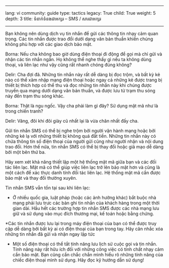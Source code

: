 

---

lang: vi
community: guide
type: tactics
legacy: True
child: True
weight: 5
depth: 3
title: ទំនាក់ទំនងជាអក្សរ – SMS / សារជាអក្សរ

---

Bạn không nên dùng dịch vụ tin nhắn để gửi các thông tin nhạy cảm quan trọng. Các tin nhắn được trao đổi dưới dạng văn bản thuần khiến chúng không phù hợp với các giao dịch bảo mật.

<div class="background" markdown=1>

Borna: Nếu cha không bao giờ dùng điện thoại đi động để gọi mà chỉ gửi và nhận các tin nhắn ngắn. Họ không thể nghe thấy gì nếu ta không dùng thoại, và liên lạc như vậy cũng rất nhanh chóng đúng không?

Delir: Cha đợi đã. Những tin nhắn này rất dễ dàng bị đọc trộm, và bất kỳ kẻ nào có thể xâm nhập mạng điện thoại hoặc ngay cả những kẻ được trang bị thiết bị thích hợp có thể thu và đọc những tin nhắn này khi chúng được truyền qua mạng dưới dạng văn bản thuần, và được lưu từ trạm thu sóng này đến trạm thu sóng khác.

Borna: Thật là ngu ngốc. Vậy cha phải làm gì đây? Sử dụng mật mã như là trong chiến tranh?

Delir: Vâng, đôi khi đôi giày cũ nhất lại là vừa chân nhất đấy cha.
</div>

Gửi tin nhắn SMS có thể bị nghe trộm bởi người vận hành mạng hoặc bởi những kẻ lạ với những thiết bị không quá đắt tiền. Những tin nhắn này có chứa thông tin số điện thoại của người gửi cũng như người nhận và nội dung trao đổi. Hơn thế nứa, tin nhắn SMS có thể bị thay đổi hoặc giả mạo dễ dàng bởi một bên thứ ba.

Hãy xem xét khả năng thiết lập một hệ thống mật mã giữa bạn và các đối tác liên lạc. Mật mã có thể giúp việc liên lạc trở lên bảo mật hơn và cũng là một cách để xác thực danh tính đối tác liên lạc. Hệ thống mật mã cần được bảo mật và thay đổi thường xuyên.

Tin nhắn SMS vẫn tồn tại sau khi liên lạc:

* Ở nhiều quốc gia, luật pháp (hoặc các ảnh hưởng khác) bắt buộc nhà mạng phải lưu trưc các bản ghi tin nhắn của khách hàng trong một thời gian dài. Hầu hết các trường hợp tin nhắn SMS được các nhà mạng lưu giữ và sử dụng vào mục đích thương mại, kế toán hoặc bằng chứng. 

*Các tin nhắn được lưu lại trong máy điện thoại của bạn có thể được truy cập dễ dàng bởi bất kỳ ai có điện thoại của bạn trong tay. Hãy cân nhắc xóa những tin nhắn đã gửi và nhận ngay lập tức

* Một số điện thoại có thể tắt tính năng lưu lịch sử cuộc gọi và tin nhắn. Tính năng này rất hữu ích đối với những công việc có tính chất nhạy cảm cần bảo mật. Bạn cũng cần chắc chắn mình hiểu rõ những tính năng của chiếc điện thoại mình sử dụng. Hãy đọc kỹ hướng dẫn sử dụng!

